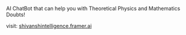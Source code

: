 AI ChatBot that can help you with Theoretical Physics and Mathematics Doubts!

visit: [shivanshintelligence.framer.ai](shivanshintelligence.framer.ai/)
